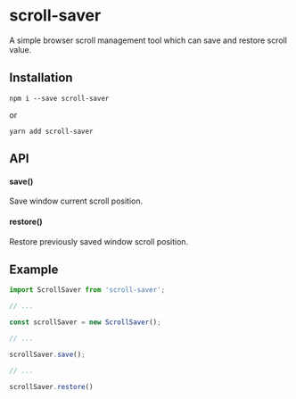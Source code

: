 # scroll-saver

A simple browser scroll management tool which can save and restore scroll value.

## Installation

```
npm i --save scroll-saver
```
or
```
yarn add scroll-saver
```
## API

#### save()

Save window current scroll position. 

#### restore()

Restore previously saved window scroll position.

## Example
```js
import ScrollSaver from 'scroll-saver';

// ...

const scrollSaver = new ScrollSaver();

// ...

scrollSaver.save();

// ...

scrollSaver.restore()
```

